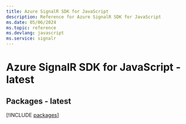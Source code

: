 ```yaml
---
title: Azure SignalR SDK for JavaScript
description: Reference for Azure SignalR SDK for JavaScript
ms.date: 05/06/2024
ms.topic: reference
ms.devlang: javascript
ms.service: signalr
---
```

# Azure SignalR SDK for JavaScript - latest
## Packages - latest
[!INCLUDE [packages](signalr-index.md)]